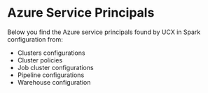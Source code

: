 # Azure Service Principals

Below you find the Azure service principals found by UCX in Spark configuration from:
- Clusters configurations
- Cluster policies
- Job cluster configurations
- Pipeline configurations
- Warehouse configuration
